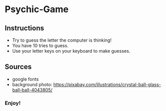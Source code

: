# Psychic-Game

## Instructions
* Try to guess the letter the computer is thinking!
* You have 10 tries to guess. 
* Use your letter keys on your keyboard to make guesses.

## Sources
* google fonts
* background photo: https://pixabay.com/illustrations/crystal-ball-glass-ball-ball-4043805/

### Enjoy!
